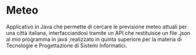 # Meteo

Applicativo in Java che permette di cercare le previsione meteo attuali per una città italiana, interfacciandosi tramite un API che restituisce un file .json al mio programma in java ,realizzato in quinta superiore per la materia di Tecnologie e Progettazione di Sistemi Informatici.
